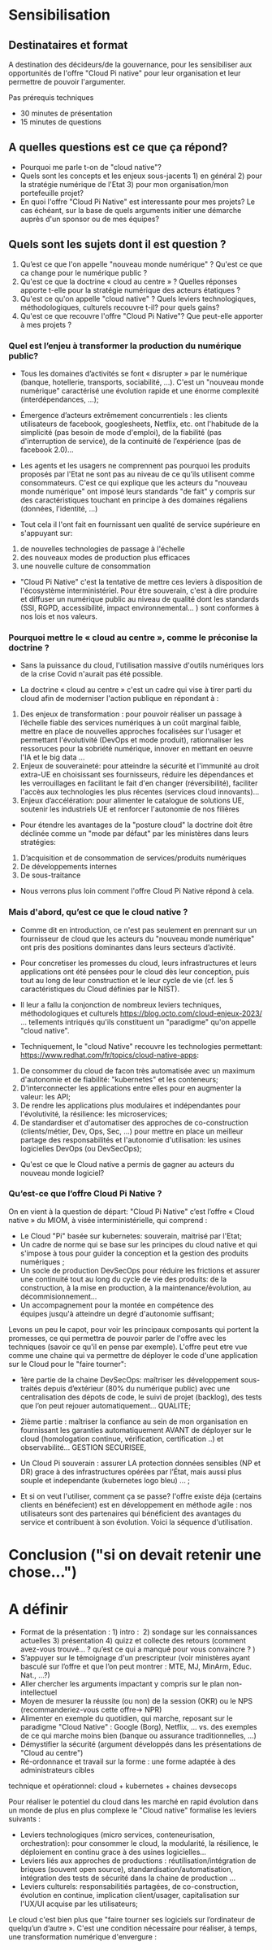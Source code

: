 # Sensibilisation

## Destinataires et format
A destination des décideurs/de la gouvernance, pour les sensibiliser aux opportunités de l'offre "Cloud Pi native" pour leur organisation et leur permettre de pouvoir l'argumenter.

Pas prérequis techniques
- 30 minutes de présentation
- 15 minutes de questions

## A quelles questions est ce que ça répond?
- Pourquoi me parle t-on de "cloud native"?
- Quels sont les concepts et les enjeux sous-jacents 1) en général 2) pour la stratégie numérique de l'Etat 3) pour mon organisation/mon portefeuille projet?
- En quoi l'offre "Cloud Pi Native" est interessante pour mes projets? Le cas échéant, sur la base de quels arguments initier une démarche auprès d'un sponsor ou de mes équipes?

## Quels sont les sujets dont il est question ?
1.	Qu’est ce que l'on appelle "nouveau monde numérique" ? Qu'est ce que ca change pour le numérique public ?
2.	Qu'est ce que la doctrine « cloud au centre » ? Quelles réponses apporte t-elle pour la stratégie numérique des acteurs étatiques ? 
3.	Qu'est ce qu'on appelle "cloud native" ? Quels leviers technologiques, méthodologiques, culturels recouvre t-il? pour quels gains? 
4.	Qu'est ce que recouvre l'offre "Cloud Pi Native"? Que peut-elle apporter à mes projets ?

### Quel est l’enjeu à transformer la production du numérique public?
- Tous les domaines d’activités se font « disrupter » par le numérique (banque, hotellerie, transports, sociabilité, ...). C'est un "nouveau monde numérique" caractérisé une évolution rapide et une énorme complexité (interdépendances, ...);

- Émergence d’acteurs extrêmement concurrentiels : les clients utilisateurs de facebook, googlesheets, Netflix, etc. ont l'habitude de la simplicité (pas besoin de mode d'emploi), de la fiabilité (pas d'interruption de service), de la continuité de l’expérience (pas de facebook 2.0)… 

- Les agents et les usagers ne comprennent pas pourquoi les produits proposés par l'Etat ne sont pas au niveau de ce qu’ils utilisent comme consommateurs. C'est ce qui explique que les acteurs du "nouveau monde numérique" ont imposé leurs standards "de fait" y compris sur des caractéristiques touchant en principe à des domaines régaliens (données, l'identité, ...)

- Tout cela il l'ont fait en fournissant uen qualité de service supérieure en s'appuyant sur: 
1) de nouvelles technologies de passage à l'échelle 
2) des nouveaux modes de production plus efficaces 
3) une nouvelle culture de consommation 

- "Cloud Pi Native" c'est la tentative de mettre ces leviers à disposition de l'écosystème interministériel. Pour être souverain, c'est à dire produire et diffuser un numérique public au niveau de qualité dont les standards (SSI, RGPD, accessibilité, impact environnemental... ) sont conformes à nos lois et nos valeurs. 

### Pourquoi mettre le « cloud au centre », comme le préconise la doctrine ? 
- Sans la puissance du cloud, l'utilisation massive d'outils numériques lors de la crise Covid n'aurait pas été possible.

- La doctrine « cloud au centre » c'est un cadre qui vise à tirer parti du cloud afin de moderniser l'action publique en répondant à :
1) Des enjeux de transformation : pour pouvoir réaliser un passage à l’échelle fiable des services numériques à un coût marginal faible, mettre en place de nouvelles approches focalisées sur l'usager et permettant l'évolutivité (DevOps et mode produit), rationnaliser les ressoruces pour la sobriété numérique, innover en mettant en oeuvre l'IA et le big data ... 
2) Enjeux de souveraineté: pour atteindre la sécurité et l'immunité au droit extra-UE en choisissant ses fournisseurs, réduire les dépendances et les verrouillages en facilitant le fait d'en changer (réversibilité), faciliter l'accès aux technologies les plus récentes (services cloud innovants)...
3) Enjeux d’accélération: pour alimenter le catalogue de solutions UE, soutenir les industriels UE et renforcer l'autonomie de nos filières

- Pour étendre les avantages de la "posture cloud" la doctrine doit être déclinée comme un "mode par défaut" par les ministères dans leurs stratégies:
1) D’acquisition et de consommation de services/produits numériques
2) De développements internes
3) De sous-traitance 

- Nous verrons plus loin comment l'offre Cloud Pi Native répond à cela.

### Mais d'abord, qu’est ce que le cloud native ? 
- Comme dit en introduction, ce n'est pas seulement en prennant sur un fournisseur de cloud que les acteurs du "nouveau monde numérique" ont pris des positions dominantes dans leurs secteurs d’activité. 

- Pour concretiser les promesses du cloud, leurs infrastructures et leurs applications ont été pensées pour le cloud dès leur conception, puis tout au long de leur construction et le leur cycle de vie (cf. les 5 caractéristiques du Cloud définies par le NIST).

- Il leur a fallu la conjonction de nombreux leviers techniques, méthodologiques et culturels https://blog.octo.com/cloud-enjeux-2023/ ... tellements intriqués qu'ils constituent un "paradigme"  qu'on appelle "cloud native".

- Techniquement, le "cloud Native" recouvre les technologies permettant: https://www.redhat.com/fr/topics/cloud-native-apps:
1) De consommer du cloud de facon très automatisée avec un maximum d'autonomie et de fiabilité: "kubernetes" et les conteneurs; 
2) D'interconnecter les applications entre elles pour en augmenter la valeur: les API;
3) De rendre les applications plus modulaires et indépendantes pour l'évolutivité, la résilience: les microservices;
4) De standardiser et d'automatiser des approches de co-construction (clients/métier, Dev, Ops, Sec, ...) pour mettre en place un meilleur partage des responsabilités  et l'autonomie d'utilisation: les usines logicielles DevOps (ou DevSecOps);

- Qu'est ce que le Cloud native a permis de gagner au acteurs du nouveau monde logiciel?

### Qu’est-ce que l’offre Cloud Pi Native ?
On en vient à la question de départ: "Cloud Pi Native" c’est l’offre « Cloud native » du MIOM, à visée interministérielle, qui comprend :
- Le Cloud "Pi" basée sur kubernetes: souverain, maitrisé par l'Etat;
- Un cadre de norme qui se base sur les principes du cloud native et qui s'impose à tous pour guider la conception et la gestion des produits numériques ;
-	Un socle de production DevSecOps pour réduire les frictions et assurer une continuité tout au long du cycle de vie des produits: de la construction, à la mise en production, à la maintenance/évolution, au décommisionnement...
-	Un accompagnement pour la montée en compétence des équipes jusqu'à atteindre un degré d'autonomie suffisant;
 
Levons un peu le capot, pour voir les principaux composants qui portent la promesses, ce qui permettra de pouvoir parler de l'offre avec les techniques (savoir ce qu'il en pense par exemple). L'offre peut etre vue comme une chaine qui va permettre de déployer le code d'une application sur le Cloud pour le "faire tourner":
- 1ère partie de la chaine DevSecOps: maîtriser les développement sous-traités depuis d’extérieur (80% du numérique public) avec une centralisation des dépots de code, le suivi de projet (backlog), des tests que l’on peut rejouer automatiquement... QUALITE;
- 2ième partie : maîtriser la confiance au sein de mon organisation en fournissant les garanties automatiquement AVANT de déployer sur le cloud (homologation continue, vérification, certification ..) et observabilité... GESTION SECURISEE, 
- Un Cloud Pi souverain : assurer LA protection données sensibles (NP et DR) grace à des infrastructures opérées par l’État, mais aussi plus souple et independante (kubernetes logo bleu) ... ; 

- Et si on veut l'utiliser, comment ça se passe? l'offre existe déja (certains clients en bénéfecient) est en développement en méthode agile : nos utilisateurs sont des partenaires qui bénéficient des avantages du service et contribuent à son évolution. Voici la séquence d'utilisation.

# Conclusion ("si on devait retenir une chose...")


# A définir
- Format de la présentation : 1) intro :  2) sondage sur les connaissances actuelles 3) présentation 4) quizz et collecte des retours (comment avez-vous trouvé... ? qu’est ce qui a manqué pour vous convaincre ? )
- S’appuyer sur le témoignage d'un prescripteur (voir ministères ayant basculé sur l’offre et que l’on peut montrer : MTE, MJ, MinArm, Educ. Nat., …?)
- Aller chercher les arguments impactant y compris sur le plan non-intellectuel
-	Moyen de mesurer la réussite (ou non) de la session (OKR) ou le NPS (recommanderiez-vous cette offre-> NPR)
-	Alimenter en exemple du quotidien, qui marche, reposant sur le paradigme "Cloud Native" : Google (Borg), Netflix, ... vs. des exemples de ce qui marche moins bien (banque ou assurance traditionnelles, ...)
-	Démystifier la sécurité (argument développés dans les présentations de "Cloud au centre")
-	Ré-ordonnance et travail sur la forme : une forme adaptée à des administrateurs cibles



technique et opérationnel: cloud + kubernetes + chaines devsecops

Pour réaliser le potentiel du cloud dans les marché en rapid évolution dans un monde de plus en plus complexe le "Cloud native" formalise les leviers suivants : 
- Leviers technologiques (micro services, conteneurisation, orchestration): pour consommer le cloud, la modularité, la résilience, le déploiement en continu grace à des usines logicielles...
- Leviers liés aux approches de productions : réutilisation/intégration de briques (souvent open source), standardisation/automatisation, intégration des tests de sécurité dans la chaine de production ...
-  Leviers culturels: responsabilitiés partagées, de co-construction, évolution en continue, implication client/usager, capitalisation sur l'UX/UI acquise par les utilisateurs;
 
 
 Le cloud c'est bien plus que "faire tourner ses logiciels sur l’ordinateur de quelqu’un d’autre ». C'est une condition nécessaire pour réaliser, à temps, une transformation numérique d'envergure :

 

